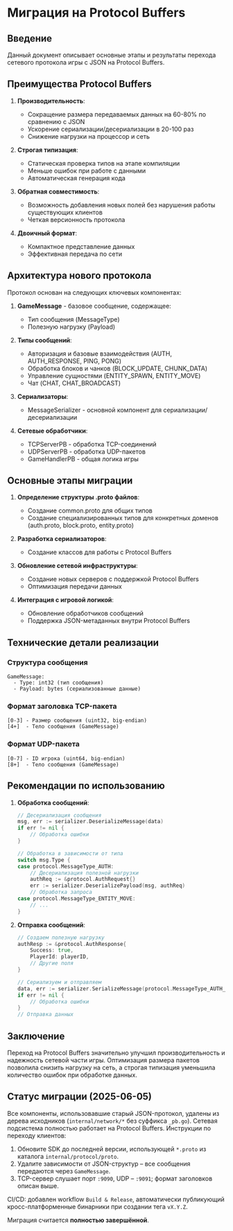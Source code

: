 # Миграция на Protocol Buffers

## Введение

Данный документ описывает основные этапы и результаты перехода сетевого протокола игры с JSON на Protocol Buffers. 

## Преимущества Protocol Buffers

1. **Производительность**:
   - Сокращение размера передаваемых данных на 60-80% по сравнению с JSON
   - Ускорение сериализации/десериализации в 20-100 раз
   - Снижение нагрузки на процессор и сеть

2. **Строгая типизация**:
   - Статическая проверка типов на этапе компиляции
   - Меньше ошибок при работе с данными
   - Автоматическая генерация кода

3. **Обратная совместимость**:
   - Возможность добавления новых полей без нарушения работы существующих клиентов
   - Четкая версионность протокола

4. **Двоичный формат**:
   - Компактное представление данных
   - Эффективная передача по сети

## Архитектура нового протокола

Протокол основан на следующих ключевых компонентах:

1. **GameMessage** - базовое сообщение, содержащее:
   - Тип сообщения (MessageType)
   - Полезную нагрузку (Payload)

2. **Типы сообщений**:
   - Авторизация и базовые взаимодействия (AUTH, AUTH_RESPONSE, PING, PONG)
   - Обработка блоков и чанков (BLOCK_UPDATE, CHUNK_DATA)
   - Управление сущностями (ENTITY_SPAWN, ENTITY_MOVE)
   - Чат (CHAT, CHAT_BROADCAST)

3. **Сериализаторы**:
   - MessageSerializer - основной компонент для сериализации/десериализации

4. **Сетевые обработчики**:
   - TCPServerPB - обработка TCP-соединений
   - UDPServerPB - обработка UDP-пакетов
   - GameHandlerPB - общая логика игры

## Основные этапы миграции

1. **Определение структуры .proto файлов**:
   - Создание common.proto для общих типов
   - Создание специализированных типов для конкретных доменов (auth.proto, block.proto, entity.proto)

2. **Разработка сериализаторов**:
   - Создание классов для работы с Protocol Buffers

3. **Обновление сетевой инфраструктуры**:
   - Создание новых серверов с поддержкой Protocol Buffers
   - Оптимизация передачи данных

4. **Интеграция с игровой логикой**:
   - Обновление обработчиков сообщений
   - Поддержка JSON-метаданных внутри Protocol Buffers

## Технические детали реализации

### Структура сообщения

```
GameMessage:
  - Type: int32 (тип сообщения)
  - Payload: bytes (сериализованные данные)
```

### Формат заголовка TCP-пакета

```
[0-3] - Размер сообщения (uint32, big-endian)
[4+]  - Тело сообщения (GameMessage)
```

### Формат UDP-пакета

```
[0-7] - ID игрока (uint64, big-endian)
[8+]  - Тело сообщения (GameMessage)
```

## Рекомендации по использованию

1. **Обработка сообщений**:
   ```go
   // Десериализация сообщения
   msg, err := serializer.DeserializeMessage(data)
   if err != nil {
       // Обработка ошибки
   }

   // Обработка в зависимости от типа
   switch msg.Type {
   case protocol.MessageType_AUTH:
       // Десериализация полезной нагрузки
       authReq := &protocol.AuthRequest{}
       err := serializer.DeserializePayload(msg, authReq)
       // Обработка запроса
   case protocol.MessageType_ENTITY_MOVE:
       // ...
   }
   ```

2. **Отправка сообщений**:
   ```go
   // Создаем полезную нагрузку
   authResp := &protocol.AuthResponse{
       Success: true,
       PlayerId: playerID,
       // Другие поля
   }

   // Сериализуем и отправляем
   data, err := serializer.SerializeMessage(protocol.MessageType_AUTH_RESPONSE, authResp)
   if err != nil {
       // Обработка ошибки
   }
   // Отправка данных
   ```

## Заключение

Переход на Protocol Buffers значительно улучшил производительность и надежность сетевой части игры. Оптимизация размера пакетов позволила снизить нагрузку на сеть, а строгая типизация уменьшила количество ошибок при обработке данных. 

## Статус миграции (2025-06-05)

Все компоненты, использовавшие старый JSON-протокол, удалены из дерева исходников
(`internal/network/*` без суффикса `_pb.go`).  Сетевая подсистема полностью
работает на Protocol Buffers.  Инструкции по переходу клиентов:

1. Обновите SDK до последней версии, использующей `*.proto` из каталога
   `internal/protocol/proto`.
2. Удалите зависимости от JSON-структур – все сообщения передаются через
   `GameMessage`.
3. TCP-сервер слушает порт `:9090`, UDP – `:9091`; формат заголовков описан
   выше.

CI/CD: добавлен workflow `Build & Release`, автоматически публикующий
кросс-платформенные бинарники при создании тега `vX.Y.Z`.

Миграция считается **полностью завершённой**. 